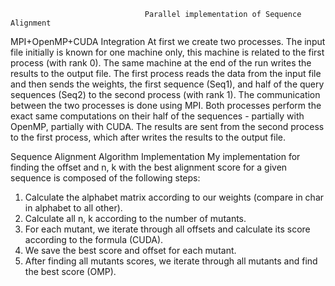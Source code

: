                                   Parallel implementation of Sequence Alignment

MPI+OpenMP+CUDA Integration 
At first we create two processes. 
The input file initially is known for one machine only, this machine is related to the first process (with rank 0). 
The same machine at the end of the run writes the results to the output file. 
The first process reads the data from the input file and then sends the weights, the first sequence (Seq1), and half of the query sequences (Seq2) to the second process (with rank 1).
The communication between the two processes is done using MPI. 
Both processes perform the exact same computations on their half of the sequences - partially with OpenMP, partially with CUDA. 
The results are sent from the second process to the first process, which after writes the results to the output file.

Sequence Alignment Algorithm Implementation
My implementation for finding the offset and n, k with the best alignment score for a given sequence is composed of the following steps:
1.	Calculate the alphabet matrix according to our weights (compare in char in alphabet to all other).
2.	Calculate all n, k according to the number of mutants.
3.	For each mutant, we iterate through all offsets and calculate its score according to the formula (CUDA).
4.	We save the best score and offset for each mutant.
5.	After finding all mutants scores, we iterate through all mutants and find the best score (OMP).

